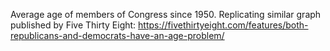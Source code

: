 Average age of members of Congress since 1950. Replicating similar graph published by Five Thirty Eight: 
https://fivethirtyeight.com/features/both-republicans-and-democrats-have-an-age-problem/

